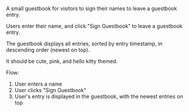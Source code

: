 A small guestbook for visitors to sign their names to leave a guestbook entry.

Users enter their name, and click "Sign Guestbook" to leave a guestbook entry.

The guestbook displays all entries, sorted by entry timestamp, in descending order (newest on top).

It should be cute, pink, and hello kitty themed.

Flow:

1. User enters a name
2. User clicks "Sign Guestbook"
3. User's entry is displayed in the guestbook, with the newest entries on top
